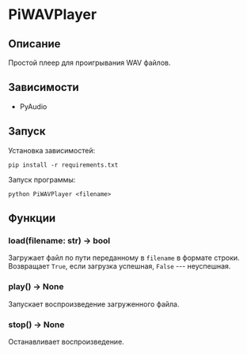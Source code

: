 # PiWAVPlayer

## Описание

Простой плеер для проигрывания WAV файлов.

## Зависимости

- PyAudio

## Запуск

Установка зависимостей:

`pip install -r requirements.txt`

Запуск программы:

`python PiWAVPlayer <filename>`

## Функции

### load(filename: str) -> bool

Загружает файл по пути переданному в `filename` в формате строки.
Возвращает `True`, если загрузка успешная, `False` --- неуспешная.

### play() -> None

Запускает воспроизведение загруженного файла.

### stop() -> None

Останавливает воспроизведение.
